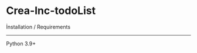 # Crea-Inc-todoList


İnstallation / Requirements 
___________________________________________
Python 3.9+



